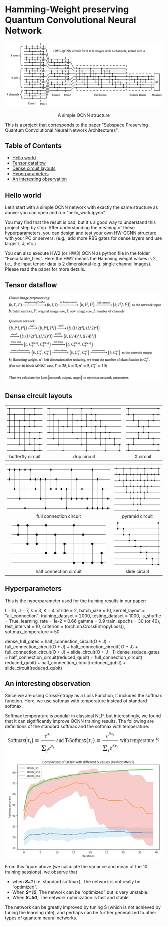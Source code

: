 # Hamming-Weight preserving Quantum Convolutional Neural Network

![QCNN_structure](images/QCNN_structure.png)
 <center> A simple QCNN structure </center>

This is a project that corresponds to the paper "Subspace Preserving  Quantum Convolutional Neural Network Architectures".

## Table of Contents
* [Hello world](#hello-world)
* [Tensor dataflow](#tensor-dataflow)
* [Dense circuit layouts](#dense-circuit-layouts)
* [Hyperparameters](#hyperparameters)
* [An interesting observation](#an-interesting-observation)

## Hello world
Let’s start with a simple QCNN network with exactly the same structure as above:
you can open and run "hello_work.ipynb". 

You may find that the result is bad, but it's a good way to understand this project step by step.
After understanding the meaning of these hyperparameters, 
you can design and test your own HW-QCNN structure with your PC or servers.
(e.g., add more RBS gates for dense layers and use larger I, J, etc.)

You can also execute HW2 (or HW3) QCNN as python file in the folder "Executable_files". 
Here the HW2 means the Hamming weight values is 2, i.e., the input tensor data is 2 dimensional (e.g. single channel images). Please read the paper for more details.

## Tensor dataflow
![Dataflow](images/Dataflow.png)



## Dense circuit layouts

<table>
  <tr>
    <td style="text-align:center">
      <img src="images/circuit/butterfly_circuit.png" height="150" /><br />
      <span>butterfly circuit</span>
    </td>
    <td style="text-align:center">
      <img src="images/circuit/drip_circuit.png" height="150" /><br />
      <span>drip circuit</span>
    </td>
    <td style="text-align:center">
      <img src="images/circuit/X_circuit.png" height="150" /><br />
      <span>X circuit</span>
    </td>
  </tr>
</table>
<table>
  <tr>
    <td style="text-align:center">
      <img src="images/circuit/full_connection_circuit.png" height="150" /><br />
      <span>full connection circuit</span>
    </td>
    <td style="text-align:center">
      <img src="images/circuit/pyramid_circuit.png" height="150" /><br />
      <span>pyramid circuit</span>
    </td>
  </tr>
  <tr>
    <td style="text-align:center">
      <img src="images/circuit/half_connection_circuit.png" height="150" /><br />
      <span>half connection circuit</span>
    </td>
    <td style="text-align:center">
      <img src="images/circuit/slide_circuit.png" height="150" /><br />
      <span>slide circuit</span>
    </td>
  </tr>
</table>

## Hyperparameters

This is the hyperparameter used for the training results in our paper:

I = 16,
J = 7,
k = 3,
K = 4,
stride = 2,
batch_size = 10,
kernel_layout = "all_connection",
training_dataset = 2000, 
testing_dataset = 1000,
is_shuffle = True,
learning_rate = 1e-2 * 0.66
gamma = 0.9
train_epochs = 30 (or 40),
test_interval = 10,
criterion = torch.nn.CrossEntropyLoss(),
softmax_temperature = 50

dense_full_gates = half_connection_circuit(O + J) + full_connection_circuit(O + J) + half_connection_circuit(
O + J) + full_connection_circuit(O + J) + slide_circuit(O + J - 1)
dense_reduce_gates = half_connection_circuit(reduced_qubit) + full_connection_circuit(
reduced_qubit) + half_connection_circuit(reduced_qubit) + slide_circuit(reduced_qubit)

## An interesting observation
Since we are using CrossEntropy as a Loss Function, it includes the softmax function.
Here, we use softmax with temperature instead of standard softmax.

Softmax temperature is popular in classical NLP, but interestingly, we found that it can significantly improve QCNN training results.
The following are definitions of the standard softmax and the softmax with temperature:
![QCNN_structure](images/Tsoftmax.png)
![QCNN_structure](images/softmax_temperature.png)

From this figure above (we calculate the variance and mean of the 10 training sessions), we observe that 
* when ***S=1*** (i.e. standard softmax), The network is not really be “optimized”.
* When ***S=10***, The network can be “optimized” but is very unstable.
* When ***S=50***, The network optimization is fast and stable.

The network can be greatly improved by tuning S (which is not achieved by tuning the learning rate), and perhaps can be further generalized to other types of quantum neural networks.